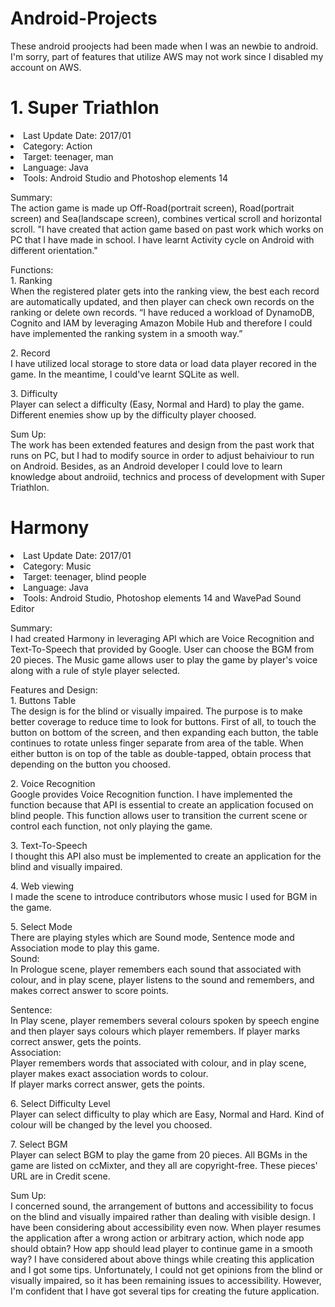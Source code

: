 # Android-Projects
These android proojects had been made when I was an newbie to android.
I'm sorry, part of features that utilize AWS may not work since I disabled my account on AWS.


<h1>1. Super Triathlon</h1>
<li>Last Update Date: 2017/01</li>
<li>Category: Action</li>
<li>Target: teenager, man</li>
<li>Language: Java</li>
<li>Tools: Android Studio and Photoshop elements 14</li>
<p>Summary:<br>
 The action game is made up Off-Road(portrait screen), Road(portrait screen) and 
 Sea(landscape screen), combines vertical scroll and horizontal scroll.
 "I have created that action game based on past work which works on PC that I have made 
 in school.
 I have learnt Activity cycle on Android with different orientation."
</p>

<p>Functions:<br>
 1. Ranking<br>
 When the registered plater gets into the ranking view, the best each record are automatically      
 updated, and then player can check own records on the ranking or delete own records.
 “I have reduced a workload of DynamoDB, Cognito and IAM by leveraging Amazon Mobile Hub
 and therefore I could have implemented the ranking system in a smooth way.”
 </p>
<p>2. Record<br>
 I have utilized local storage to store data or load data player recored in the game.
 In the meantime, I could've learnt SQLite as well.
</p>
<p>
3. Difficulty<br>
 Player can select a difficulty (Easy, Normal and Hard) to play the game.
 Different enemies show up by the difficulty player choosed.
</p>
<p>
Sum Up:<br>
 The work has been extended features and design from the past work that runs on PC, 
 but I had to modify source in order to adjust behaiviour to run on Android.
 Besides, as an Android developer I could love to learn knowledge about androiid, technics and process of development with Super Triathlon.
</p>



<h1>Harmony</h1>
<li>Last Update Date: 2017/01</li>
<li>Category: Music</li>
<li>Target: teenager, blind people</li>
<li>Language: Java</li>
<li>Tools: Android Studio, Photoshop elements 14 and WavePad Sound Editor</li>
<p>Summary:<br>
 I had created Harmony in leveraging API which are Voice Recognition and Text-To-Speech that  
 provided by Google.
 User can choose the BGM from 20 pieces.
 The Music game allows user to play the game by player's voice along with a rule of style player   
 selected.
</p>
<p>Features and Design:<br>
 1. Buttons Table<br>
  The design is for the blind or visually impaired.
  The purpose is to make better coverage to reduce time to look for buttons.
  First of all, to touch the button on bottom of the screen, and then expanding each button, 
  the table continues to rotate unless finger separate from area of the table.
  When either button is on top of the table as double-tapped, obtain process that depending   
  on the button you choosed.
</p>
<p>
2. Voice Recognition<br>
  Google provides Voice Recognition function.
  I have implemented the function because that API is essential to create an application focused on blind people.
  This function allows user to transition the current scene or control each function, 
  not only playing the game.
</p>
<p>
3. Text-To-Speech<br>
  I thought this API also must be implemented to create an application for the blind and 
  visually impaired.
</p>
<p>
4. Web viewing<br>
  I made the scene to introduce contributors whose music I used for BGM in the game.
</p>
<p>
5. Select Mode<br>
  There are playing styles which are Sound mode, Sentence mode and Association mode to play this game.<br>
  Sound:<br>
    In Prologue scene, player remembers each sound that associated with colour, and in play  
    scene, player listens to the sound and remembers, and makes correct answer to score points.
</p>
<p>
Sentence:<br>
    In Play scene, player remembers several colours spoken by speech engine and then player says 
    colours which player remembers.
    If player marks correct answer, gets the points.<br>
  Association:<br>
    Player remembers words that associated with colour, and in play scene, player makes exact  
    association words to colour.<br>
    If player marks correct answer, gets the points.<br>
</p>
<p>6. Select Difficulty Level<br>
  Player can select difficulty to play which are Easy, Normal and Hard.
  Kind of colour will be changed by the level you choosed.<br>
</p>
<p>
7. Select BGM<br>
  Player can select BGM to play the game from 20 pieces.
  All BGMs in the game are listed on ccMixter, and they all are copyright-free.
  These pieces' URL are in Credit scene.
</p>
<p>
Sum Up:<br>
  I concerned sound, the arrangement of buttons and accessibility to focus on the blind and visually   
  impaired rather than dealing with visible design.
  I have been considering about accessibility even now.
  When player resumes the application after a wrong action or arbitrary action, which node app should   
  obtain? How app should lead player to continue game in a smooth way?
  I have considered about above things while creating this application and I got some tips.
  Unfortunately, I could not get opinions from the blind or visually impaired, so it has been remaining  
  issues to accessibility.
  However, I'm confident that I have got several tips for creating the future application.
</p>
